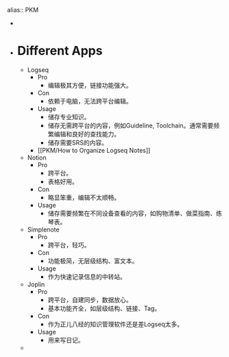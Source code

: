 alias:: PKM

-
- # Different Apps
	- Logseq
		- Pro
			- 编辑极其方便，链接功能强大。
		- Con
			- 依赖于电脑，无法跨平台编辑。
		- Usage
			- 储存专业知识。
			- 储存无需跨平台的内容，例如Guideline, Toolchain。通常需要频繁编辑和良好的查找能力。
			- 储存需要SRS的内容。
		- [[PKM/How to Organize Logseq Notes]]
	- Notion
		- Pro
			- 跨平台。
			- 表格好用。
		- Con
			- 略显笨重，编辑不太顺畅。
		- Usage
			- 储存需要频繁在不同设备查看的内容，如购物清单、做菜指南、练琴表。
	- Simplenote
		- Pro
			- 跨平台，轻巧。
		- Con
			- 功能极简，无层级结构、富文本。
		- Usage
			- 作为快速记录信息的中转站。
	- Joplin
		- Pro
			- 跨平台，自建同步，数据放心。
			- 基本功能齐全，如层级结构、链接、Tag。
		- Con
			- 作为正儿八经的知识管理软件还是差Logseq太多。
		- Usage
			- 用来写日记。
	-